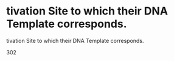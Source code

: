 # tivation Site to which their DNA Template corresponds.

tivation Site to which their DNA Template corresponds.

302
